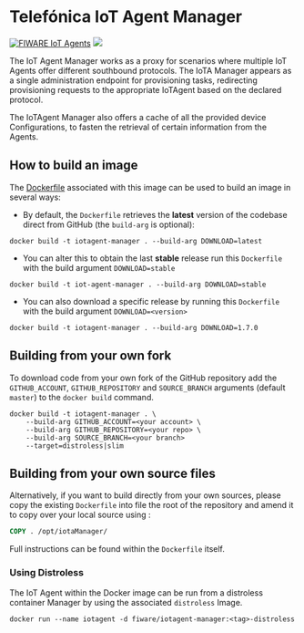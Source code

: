# Telefónica IoT Agent Manager

[![FIWARE IoT Agents](https://nexus.lab.fiware.org/repository/raw/public/badges/chapters/iot-agents.svg)](https://www.fiware.org/developers/catalogue/)
[![](https://nexus.lab.fiware.org/repository/raw/public/badges/stackoverflow/iot-agents.svg)](https://stackoverflow.com/questions/tagged/fiware+iot)

The IoT Agent Manager works as a proxy for scenarios where multiple IoT Agents offer different southbound protocols.
The IoTA Manager appears as a single administration endpoint for provisioning tasks, redirecting provisioning requests
to the appropriate IoTAgent based on the declared protocol.

The IoTAgent Manager also offers a cache of all the provided device Configurations, to fasten the retrieval of certain
information from the Agents.


## How to build an image

The [Dockerfile](https://github.com/telefonicaid/iotagent-manager/blob/master/docker/Dockerfile) associated with this image
can be used to build an image in several ways:

-   By default, the `Dockerfile` retrieves the **latest** version of the codebase direct from GitHub (the `build-arg` is
    optional):

```console
docker build -t iotagent-manager . --build-arg DOWNLOAD=latest
```

-   You can alter this to obtain the last **stable** release run this `Dockerfile` with the build argument
    `DOWNLOAD=stable`

```console
docker build -t iot-agent-manager . --build-arg DOWNLOAD=stable
```

-   You can also download a specific release by running this `Dockerfile` with the build argument `DOWNLOAD=<version>`

```console
docker build -t iotagent-manager . --build-arg DOWNLOAD=1.7.0
```

## Building from your own fork

To download code from your own fork of the GitHub repository add the `GITHUB_ACCOUNT`, `GITHUB_REPOSITORY` and
`SOURCE_BRANCH` arguments (default `master`) to the `docker build` command.

```console
docker build -t iotagent-manager . \
    --build-arg GITHUB_ACCOUNT=<your account> \
    --build-arg GITHUB_REPOSITORY=<your repo> \
    --build-arg SOURCE_BRANCH=<your branch>
    --target=distroless|slim
```

## Building from your own source files

Alternatively, if you want to build directly from your own sources, please copy the existing `Dockerfile` into file the
root of the repository and amend it to copy over your local source using :

```Dockerfile
COPY . /opt/iotaManager/
```

Full instructions can be found within the `Dockerfile` itself.

### Using Distroless

The IoT Agent within the Docker image can be run from a distroless container Manager by using the associated
`distroless` Image.

```console
docker run --name iotagent -d fiware/iotagent-manager:<tag>-distroless
```
